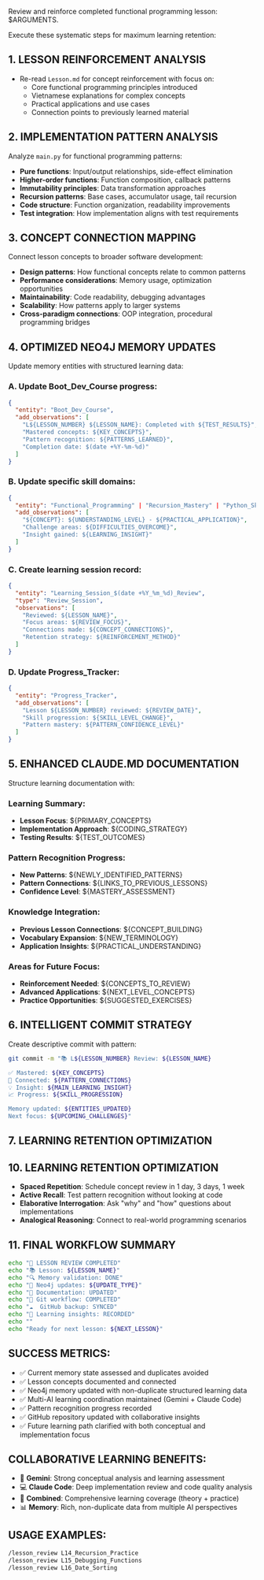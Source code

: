 Review and reinforce completed functional programming lesson: $ARGUMENTS.

Execute these systematic steps for maximum learning retention:

## 1. LESSON REINFORCEMENT ANALYSIS
- Re-read `Lesson.md` for concept reinforcement with focus on:
  * Core functional programming principles introduced
  * Vietnamese explanations for complex concepts
  * Practical applications and use cases
  * Connection points to previously learned material

## 2. IMPLEMENTATION PATTERN ANALYSIS
Analyze `main.py` for functional programming patterns:
- **Pure functions**: Input/output relationships, side-effect elimination
- **Higher-order functions**: Function composition, callback patterns
- **Immutability principles**: Data transformation approaches
- **Recursion patterns**: Base cases, accumulator usage, tail recursion
- **Code structure**: Function organization, readability improvements
- **Test integration**: How implementation aligns with test requirements

## 3. CONCEPT CONNECTION MAPPING
Connect lesson concepts to broader software development:
- **Design patterns**: How functional concepts relate to common patterns
- **Performance considerations**: Memory usage, optimization opportunities
- **Maintainability**: Code readability, debugging advantages
- **Scalability**: How patterns apply to larger systems
- **Cross-paradigm connections**: OOP integration, procedural programming bridges

## 4. OPTIMIZED NEO4J MEMORY UPDATES
Update memory entities with structured learning data:

### A. Update Boot_Dev_Course progress:
```json
{
  "entity": "Boot_Dev_Course",
  "add_observations": [
    "L${LESSON_NUMBER} ${LESSON_NAME}: Completed with ${TEST_RESULTS}",
    "Mastered concepts: ${KEY_CONCEPTS}",
    "Pattern recognition: ${PATTERNS_LEARNED}",
    "Completion date: $(date +%Y-%m-%d)"
  ]
}
```

### B. Update specific skill domains:
```json
{
  "entity": "Functional_Programming" | "Recursion_Mastery" | "Python_Skills",
  "add_observations": [
    "${CONCEPT}: ${UNDERSTANDING_LEVEL} - ${PRACTICAL_APPLICATION}",
    "Challenge areas: ${DIFFICULTIES_OVERCOME}",
    "Insight gained: ${LEARNING_INSIGHT}"
  ]
}
```

### C. Create learning session record:
```json
{
  "entity": "Learning_Session_$(date +%Y_%m_%d)_Review",
  "type": "Review_Session",
  "observations": [
    "Reviewed: ${LESSON_NAME}",
    "Focus areas: ${REVIEW_FOCUS}",
    "Connections made: ${CONCEPT_CONNECTIONS}",
    "Retention strategy: ${REINFORCEMENT_METHOD}"
  ]
}
```

### D. Update Progress_Tracker:
```json
{
  "entity": "Progress_Tracker",
  "add_observations": [
    "Lesson ${LESSON_NUMBER} reviewed: ${REVIEW_DATE}",
    "Skill progression: ${SKILL_LEVEL_CHANGE}",
    "Pattern mastery: ${PATTERN_CONFIDENCE_LEVEL}"
  ]
}
```

## 5. ENHANCED CLAUDE.MD DOCUMENTATION
Structure learning documentation with:

### Learning Summary:
- **Lesson Focus**: ${PRIMARY_CONCEPTS}
- **Implementation Approach**: ${CODING_STRATEGY}
- **Testing Results**: ${TEST_OUTCOMES}

### Pattern Recognition Progress:
- **New Patterns**: ${NEWLY_IDENTIFIED_PATTERNS}
- **Pattern Connections**: ${LINKS_TO_PREVIOUS_LESSONS}
- **Confidence Level**: ${MASTERY_ASSESSMENT}

### Knowledge Integration:
- **Previous Lesson Connections**: ${CONCEPT_BUILDING}
- **Vocabulary Expansion**: ${NEW_TERMINOLOGY}
- **Application Insights**: ${PRACTICAL_UNDERSTANDING}

### Areas for Future Focus:
- **Reinforcement Needed**: ${CONCEPTS_TO_REVIEW}
- **Advanced Applications**: ${NEXT_LEVEL_CONCEPTS}
- **Practice Opportunities**: ${SUGGESTED_EXERCISES}

## 6. INTELLIGENT COMMIT STRATEGY
Create descriptive commit with pattern:
```bash
git commit -m "📚 L${LESSON_NUMBER} Review: ${LESSON_NAME}

✅ Mastered: ${KEY_CONCEPTS}
🔗 Connected: ${PATTERN_CONNECTIONS} 
💡 Insight: ${MAIN_LEARNING_INSIGHT}
📈 Progress: ${SKILL_PROGRESSION}

Memory updated: ${ENTITIES_UPDATED}
Next focus: ${UPCOMING_CHALLENGES}"
```

## 7. LEARNING RETENTION OPTIMIZATION
## 10. LEARNING RETENTION OPTIMIZATION
- **Spaced Repetition**: Schedule concept review in 1 day, 3 days, 1 week
- **Active Recall**: Test pattern recognition without looking at code
- **Elaborative Interrogation**: Ask "why" and "how" questions about implementations
- **Analogical Reasoning**: Connect to real-world programming scenarios

## 11. FINAL WORKFLOW SUMMARY
```bash
echo "🎯 LESSON REVIEW COMPLETED"
echo "📚 Lesson: ${LESSON_NAME}"
echo "🔍 Memory validation: DONE"
echo "💾 Neo4j updates: ${UPDATE_TYPE}"
echo "📝 Documentation: UPDATED"
echo "🔄 Git workflow: COMPLETED"
echo "☁️  GitHub backup: SYNCED"
echo "🧠 Learning insights: RECORDED"
echo ""
echo "Ready for next lesson: ${NEXT_LESSON}"
```

## SUCCESS METRICS:
- ✅ Current memory state assessed and duplicates avoided
- ✅ Lesson concepts documented and connected
- ✅ Neo4j memory updated with non-duplicate structured learning data
- ✅ Multi-AI learning coordination maintained (Gemini + Claude Code)
- ✅ Pattern recognition progress recorded
- ✅ GitHub repository updated with collaborative insights
- ✅ Future learning path clarified with both conceptual and implementation focus

## COLLABORATIVE LEARNING BENEFITS:
- 🧠 **Gemini**: Strong conceptual analysis and learning assessment
- 💻 **Claude Code**: Deep implementation review and code quality analysis  
- 🔄 **Combined**: Comprehensive learning coverage (theory + practice)
- 📊 **Memory**: Rich, non-duplicate data from multiple AI perspectives

## USAGE EXAMPLES:
```bash
/lesson_review L14_Recursion_Practice
/lesson_review L15_Debugging_Functions  
/lesson_review L16_Date_Sorting
